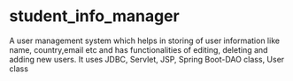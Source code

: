 # student_info_manager
A user management system which helps in storing of user information like name, country,email etc and has functionalities of editing, deleting and adding new users.
It uses JDBC, Servlet, JSP, Spring Boot-DAO class, User class
